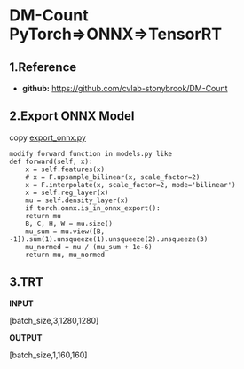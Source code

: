 # DM-Count PyTorch=>ONNX=>TensorRT

## 1.Reference
- **github:** https://github.com/cvlab-stonybrook/DM-Count

## 2.Export ONNX Model

copy [export_onnx.py](export_onnx.py) 

```
modify forward function in models.py like
def forward(self, x):
    x = self.features(x)
    # x = F.upsample_bilinear(x, scale_factor=2)
    x = F.interpolate(x, scale_factor=2, mode='bilinear')
    x = self.reg_layer(x)
    mu = self.density_layer(x)
    if torch.onnx.is_in_onnx_export():
    return mu
    B, C, H, W = mu.size()
    mu_sum = mu.view([B, -1]).sum(1).unsqueeze(1).unsqueeze(2).unsqueeze(3)
    mu_normed = mu / (mu_sum + 1e-6)
    return mu, mu_normed

```

## 3.TRT

**INPUT**

[batch_size,3,1280,1280]

**OUTPUT**

[batch_size,1,160,160]